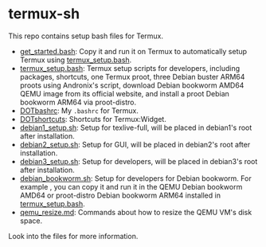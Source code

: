 # termux-sh

This repo contains setup bash files for Termux.

- [get_started.bash](get_started.bash): Copy it and run it on Termux to automatically setup Termux using [termux_setup.bash](termux_setup.bash).
- [termux_setup.bash](termux_setup.bash): Termux setup scripts for developers, including packages, shortcuts, one Termux proot, three Debian buster ARM64 proots using Andronix's script, download Debian bookworm AMD64 QEMU image from its official website, and install a proot Debian bookworm ARM64 via proot-distro.
- [DOTbashrc](DOTbashrc): My `.bashrc` for Termux.
- [DOTshortcuts](DOTshortcuts): Shortcuts for Termux:Widget.
- [debian1_setup.sh](debian1_setup.sh): Setup for texlive-full, will be placed in debian1's root after installation.
- [debian2_setup.sh](debian2_setup.sh): Setup for GUI, will be placed in debian2's root after installation.
- [debian3_setup.sh](debian3_setup.sh): Setup for developers, will be placed in debian3's root after installation.
- [debian_bookworm.sh](debian_bookworm.sh): Setup for developers for Debian bookworm. For example , you can copy it and run it in the QEMU Debian bookworm AMD64 or proot-distro Debian bookworm ARM64 installed in [termux_setup.bash](termux_setup.bash).
- [qemu_resize.md](qemu_resize.md): Commands about how to resize the QEMU VM's disk space.

Look into the files for more information.
